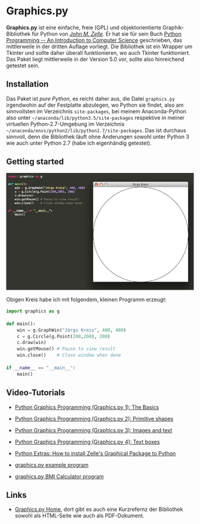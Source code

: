 # Graphics.py

**Graphics.py** ist eine einfache, freie (GPL) und objektorientierte Graphik-Bibliothek für Python von *[John M. Zelle](http://mcsp.wartburg.edu/zelle/)*. Er hat sie für sein Buch [Python Programming -- An Introduction to Computer Science][a1] geschrieben, das mittlerweile in der dritten Auflage vorliegt. Die Bibliothek ist ein Wrapper um Tkinter und sollte daher überall funktionieren, wo auch Tkinter funktioniert. Das Paket liegt mittlerweile in der Version 5.0 vor, sollte also hinreichend getestet sein.

[a1]: https://www.amazon.de/Python-Programming-Introduction-Computer-Science/dp/1590282752/ref=as_li_ss_tl?ie=UTF8&qid=1510419559&sr=8-1&keywords=Python+Programming+Zelle&linkCode=ll1&tag=derschockwell-21&linkId=b8856ea200c3888c2ead4557ecc06168

## Installation

Das Paket ist *pure Python*, es reicht daher aus, die Datei `graphics.py` irgendwohin auf der Festplatte abzulegen, wo Python sie findet, also am sinnvollsten im Verzeichnis `site-packages`, bei meinem Anaconda-Python also unter `~/anaconda/lib/python3.5/site-packages` respektive in meiner virtuellen Python-2.7-Umgebung im Verzeichnis `~/anaconda/envs/python2/lib/python2.7/site-packages`. Das ist durchaus sinnvoll, denn die Bibliothek läuft ohne Änderungen sowohl unter Python 3 wie auch unter Python 2.7 (habe ich eigenhändig getestet).

## Getting started

[![Screenshot](images/graphicspy.jpg)](https://www.flickr.com/photos/schockwellenreiter/37623604654/)

Obigen Kreis habe ich mit folgendem, kleinen Programm erzeugt:

~~~python
import graphics as g

def main():
    win = g.GraphWin("Jörgs Kreis", 400, 400)
    c = g.Circle(g.Point(200,200), 200)
    c.draw(win)
    win.getMouse() # Pause to view result
    win.close()    # Close window when done

if __name__ == "__main__":
    main()
~~~


## Video-Tutorials

- [Python Graphics Programming (Graphics.py 1): The Basics](https://www.youtube.com/watch?v=R39vTAj1u_8)

- [Python Graphics Programming (Graphics.py 2): Primitive shapes](https://www.youtube.com/watch?v=nYhxBVDW7sM)

- [Python Graphics Programming (Graphics.py 3): Images and text](https://www.youtube.com/watch?v=IpiVXHcSBSw)

- [Python Graphics Programming (Graphics.py 4): Text boxes](https://www.youtube.com/watch?v=gszWqF4PKjs)

- [Python Extras: How to install Zelle's Graphical Package to Python](https://www.youtube.com/watch?v=yiUXo5yjniA)

- [graphics.py example program](https://www.youtube.com/watch?v=Rk7Q_VADBRQ)

- [graphics.py BMI Calculator program](https://www.youtube.com/watch?v=fWgy-4n293I)

## Links

- [Graphics.py Home](http://mcsp.wartburg.edu/zelle/python/), dort gibt es auch eine Kurzrefernz der Bibliothek sowohl als HTML-Seite wie auch als PDF-Dokument.